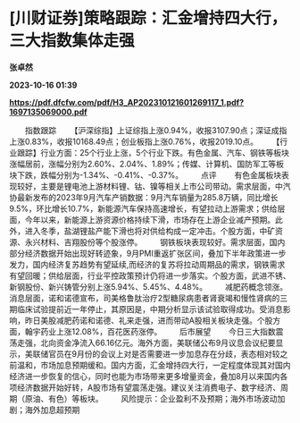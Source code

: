 # [川财证券]策略跟踪：汇金增持四大行，三大指数集体走强
**张卓然**

**2023-10-16 01:39**

**https://pdf.dfcfw.com/pdf/H3_AP202310121601269117_1.pdf?1697135069000.pdf**

　　指数跟踪 　　【沪深综指】上证综指上涨0.94%，收报3107.90点；深证成指上涨0.83%，收报10168.49点；创业板指上涨0.76%，收报2019.10点。 　　【行业跟踪】行业方面：25个行业上涨，5个行业下跌。有色金属、汽车、钢铁等板块涨幅居前，涨幅分别为2.60%、2.04%、1.89%；传媒、计算机、国防军工等板块下跌，跌幅分别为-1.34%、-0.41%、-0.37%。 　　点评 　　有色金属板块表现较好，主要是锂电池上游材料锂、钴、镍等相关上市公司带动。需求层面，中汽协最新发布的2023年9月汽车产销数据：9月汽车销量为285.8万辆，同比增长9.5%，环比增长10.7%，新能源汽车保持高速增长，有望拉动上游需求；供给层面，今年以来，新能源上游资源价格持续下滑，市场存在上游企业减产预期。此外，进入冬季，盐湖锂盐产能下滑也将对供给构成一定冲击。个股方面，中矿资源、永兴材料、吉翔股份等个股涨停。 　　钢铁板块表现较好。需求层面，国内部分经济数据开始出现好转迹象，9月PMI重返扩张区间，叠加下半年政策进一步发力，国内经济复苏趋势有望延续,而经济的复苏将拉动周期品的需求，钢铁需求有望回暖；供给层面，行业平控政策预计仍将进一步落实。个股方面，武进不锈、新钢股份、新兴铸管分别上涨5.94%、5.45%、4.48%。 　　减肥药概念领涨。消息层面，诺和诺德宣布，司美格鲁肽治疗2型糖尿病患者肾衰竭和慢性肾病的三期临床试验提前近一年停止，其原因是，中期分析显示该试验取得成功。受消息影响，昨日美股减肥药诺和诺德、礼来走强，进而带动A股相关板块走强。个股方面，翰宇药业上涨12.08%，百花医药涨停。 　　后市展望 　　今日三大指数震荡走强，北向资金净流入66.16亿元。海外方面，美联储公布9月议息会议纪要显示，美联储官员在9月份的会议上对是否需要进一步加息存在分歧，表态相对较之前温和，市场加息预期缓和。国内方面，汇金增持四大行，一定程度体现其对国内经济进一步恢复的信心，同时也能为市场带来更多增量资金，叠加8月以来国内各项经济数据开始好转，A股市场有望震荡走强。建议关注消费电子、数字经济、周期（原油、有色）等板块。 　　风险提示：企业盈利不及预期；海外市场波动加剧；海外加息超预期